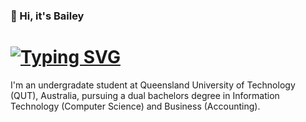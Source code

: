 ### 👋 Hi, it's Bailey 

<h1 align="centre">
  <a href="https://git.io/typing-svg"><img src="https://readme-typing-svg.demolab.com?font=Fira+Code&weight=600&size=35&duration=4200&pause=1000&color=90D74F&background=FFFFFF00&random=false&width=500&height=70&lines=Hi+There!+;I'm+Bailey+King" alt="Typing SVG" /></a>
</h1>


I'm an undergradate student at Queensland University of Technology (QUT), Australia, pursuing a dual bachelors degree in Information Technology (Computer Science) and Business (Accounting). 

<!--
**KingKong74/KingKong74** is a ✨ _special_ ✨ repository because its `README.md` (this file) appears on your GitHub profile.

Here are some ideas to get you started:

- 🔭 I’m currently working on ...
- 🌱 I’m currently learning ...
- 👯 I’m looking to collaborate on ...
- 🤔 I’m looking for help with ...
- 💬 Ask me about ...
- 📫 How to reach me: ...
- 😄 Pronouns: ...
- ⚡ Fun fact: ...
-->
